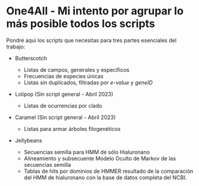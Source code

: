 # One4All - Mi intento por agrupar lo más posible todos los scripts

Pondré aqui los scripts que necesitas para tres partes esenciales del trabajo:

- Butterscotch
  + Listas de campos, generales y específicos
  + Frecuencias de especies únicas 
  + Listas sin duplicados, filtradas por _e-value_ y _geneID_
    
- Lolipop (Sin script general - Abril 2023)
  + Listas de ocurrencias por clado
  
- Caramel (Sin script general - Abril 2023)
  + Listas para armar árboles filogenéticos

- Jellybeans
  + Secuencias semilla para HMM de sólo Hialuronano
  + Alineamiento y subsecuente Modelo Oculto de Markov de las secuencias semilla
  + Tablas de hits por dominios de HMMER resultado de la comparación del HMM de hialuronano con la base de datos completa del NCBI.
